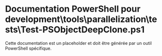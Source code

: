 # Documentation PowerShell pour development\tools\parallelization\tests\Test-PSObjectDeepClone.ps1

Cette documentation est un placeholder et doit être générée par un outil PowerShell spécifique.
